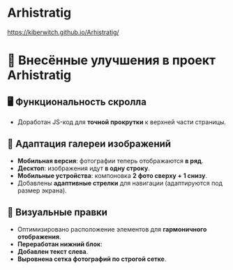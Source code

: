 # Arhistratig

https://kiberwitch.github.io/Arhistratig/


# 🔧 Внесённые улучшения в проект Arhistratig

## 🖥️ **Функциональность скролла**
- Доработан JS-код для **точной прокрутки** к верхней части страницы.

## 📱 **Адаптация галереи изображений**
- **Мобильная версия**: фотографии теперь отображаются **в ряд**.
- **Десктоп**: изображения идут **в одну строку**.
- **Мобильные устройства**: компоновка **2 фото сверху + 1 снизу**.
- Добавлены **адаптивные стрелки** для навигации (адаптируются под размер экрана).

## 🎨 **Визуальные правки**
- Оптимизировано расположение элементов для **гармоничного отображения**.
- **Переработан нижний блок**:
- **Добавлен текст слева**.
- **Выровнена сетка фотографий по строгой сетке**.
